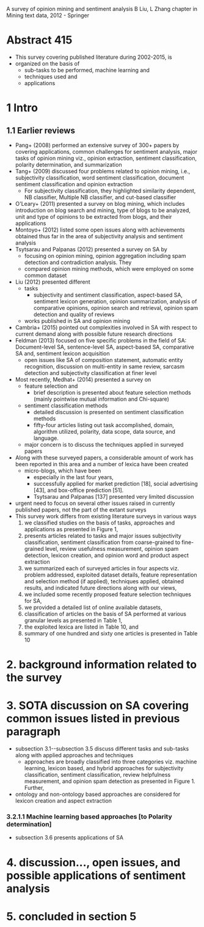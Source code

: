 A survey of opinion mining and sentiment analysis
B Liu, L Zhang
chapter in Mining text data, 2012 - Springer

# Abstract 415

* This survey covering published literature during 2002-2015, is
* organized on the basis of
  * sub-tasks to be performed, machine learning and
  * techniques used and
  * applications

# 1 Intro

## 1.1 Earlier reviews

* Pang+ (2008) performed an extensive survey of 300+ papers by covering
  applications, common challenges for sentiment analysis, 
  major tasks of opinion mining viz., opinion extraction, sentiment
  classification, polarity determination, and summarization
* Tang+ (2009) discussed four problems related to opinion mining, i.e.,
  subjectivity classification, word sentiment classification,
  document sentiment classification and opinion extraction
  * For subjectivity classification, they highlighted similarity dependent,
    NB classifier, Multiple NB classifier, and cut-based classifier
* O'Leary+ (2011) presented a survey on blog mining, which includes
  introduction on blog search and mining, type of blogs to be analyzed,
  unit and type of opinions to be extracted from blogs, and their applications
* Montoyo+ (2012) listed some open issues along with achievements obtained thus
  far in the area of subjectivity analysis and sentiment analysis
* Tsytsarau and Palpanas (2012) presented a survey on SA by
  * focusing on opinion mining, opinion aggregation including spam detection
    and contradiction analysis. They
  * compared opinion mining methods, which were employed on some common dataset
* Liu (2012) presented different
  * tasks
    * subjectivity and sentiment classification, aspect-based SA,
      sentiment lexicon generation, opinion summarization,
      analysis of comparative opinions, opinion search and retrieval,
      opinion spam detection and quality of reviews
  * works published in SA and opinion mining
* Cambria+ (2015) pointed out complexities involved in SA with respect to
  current demand along with possible future research directions
* Feldman (2013) focused on five specific problems in the field of SA:
  Document-level SA, sentence-level SA, aspect-based SA, comparative SA and,
  sentiment lexicon acquisition
  * open issues like SA of composition statement, automatic entity recognition,
    discussion on multi-entity in same review, sarcasm detection and
    subjectivity classification at finer level
* Most recently, Medhat+ (2014) presented a survey on
  * feature selection and
    * brief description is presented about feature selection methods
      (mainly pointwise mutual information and Chi-square)
  * sentiment classification methods
    * detailed discussion is presented on sentiment classification methods
    * fifty-four articles listing out task accomplished, domain,
      algorithm utilized, polarity, data scope, data source, and  language.
  * major concern is to discuss the techniques applied in surveyed papers
* Along with these surveyed papers, a considerable amount of work has been
  reported in this area and a number of lexica have been created
  * micro-blogs, which have been
    * especially in the last four years,
    * successfully applied for market prediction [18], social advertising [43],
      and box-office prediction [51].
    * Tsytsarau and Palpanas [137] presented very limited discussion
* urgent need to focus on several other issues
  raised in currently published papers, not the part of the extant surveys
* This survey work differs from existing literature surveys in various ways
  1. we classified studies on the basis of tasks, approaches and
     applications as presented in Figure 1,
  1. presents articles related to tasks and major issues
     subjectivity classification,
     sentiment classification from coarse-grained to fine-grained level,
     review usefulness measurement, opinion spam detection, lexicon creation,
     and opinion word and product aspect extraction
  1. we summarized each of surveyed articles in four aspects viz.
    problem addressed, exploited dataset details,
    feature representation and selection method (if applied),
    techniques applied, obtained results, and
    indicated future directions along with our views,
  1. we included some recently proposed feature selection techniques for SA,
  1. we provided a detailed list of online available datasets,
  1. classification of articles on the basis of SA performed at
    various granular levels as presented in Table 1,
  1. the exploited lexica are listed in Table 10, and
  1. summary of one hundred and sixty one articles is presented in Table 10

# 2. background information related to the survey

# 3. SOTA discussion on SA covering common issues listed in previous paragraph

* subsection 3.1--subsection 3.5 discuss different tasks and sub-tasks
  along with applied approaches and techniques
  * approaches are broadly classified into three categories viz.
    machine learning, lexicon based, and hybrid approaches
    for subjectivity classification, sentiment classification,
    review helpfulness measurement, and opinion spam detection as presented in
    Figure 1.  Further,
* ontology and non-ontology based approaches are considered
  for lexicon creation and aspect extraction

### 3.2.1.1 Machine learning based approaches [to Polarity determination]

* subsection 3.6 presents applications of SA

# 4. discussion..., open issues, and possible applications of sentiment analysis

# 5. concluded in section 5
